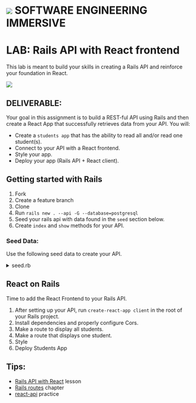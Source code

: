 # ![](https://ga-dash.s3.amazonaws.com/production/assets/logo-9f88ae6c9c3871690e33280fcf557f33.png) SOFTWARE ENGINEERING IMMERSIVE


# LAB: Rails API with React frontend
This lab is meant to build your skills in creating a Rails API and reinforce your foundation in React.

![](https://media.giphy.com/media/l4EoOPJMXozky47f2/giphy.gif)

## DELIVERABLE:

Your goal in this assignment is to build a REST-ful API using Rails and then create a React App that successfully retrieves data from your API. You will:

- Create a `students app` that has the ability to read all and/or read one student(s).  
- Connect to your API with a React frontend.
- Style your app.    
- Deploy your app (Rails API + React client).  

## Getting started with Rails

1. Fork
1. Create a feature branch
1. Clone
1. Run `rails new . --api -G --database=postgresql`
1. Seed your rails api with data found in the `seed` section below.
1. Create `index` and `show` methods for your API.

### Seed Data:

Use the following seed data to create your API.

<details>
<summary>seed.rb</summary>

```
Student.create!(name: 'Arnold Shortman', description: 'Thinks people are inherently good, idealist, helpful, is not wearing a kilt but rather it is a long shirt that extends past his green sweater, impractically-shaped nogin', photo: 'https://upload.wikimedia.org/wikipedia/en/2/2a/HeyArnold%21.jpg')
Student.create!(name: 'Gerald Martin Johanssen', description: 'Athletic, loyal, street-smart, class president, hair icon', photo: 'https://heyarnold.fandom.com/wiki/Gerald_Johanssen?file=GeraldShow.png')
Student.create!(name: 'Helga G. Pataki', description: 'rough, cynical, favorite color is pink, closet poet, expert shrine-maker', photo: 'https://heyarnold.fandom.com/wiki/Helga_G._Pataki?file=Helga_Pataki.png')
Student.create!(name: 'Harold Berman', description: 'tough-talker, bully, body-shamed, acts out, relatively harmless', photo: 'https://heyarnold.fandom.com/wiki/Harold_Berman?file=Upscale-230765195014212.png')
Student.create!(name: 'Eugene Horowitz', description: 'accident prone, cheery, the class jinx, wears socks with sandals', photo: 'https://heyarnold.fandom.com/wiki/Eugene_Horowitz?file=EAFDB121-EC13-4F12-849E-37037A95E3D6.png')
Student.create!(name: 'Phoebe Heyerdahl', description: 'smartest person in the room, shy, makes 'long sweater' an outfit', photo: 'https://heyarnold.fandom.com/wiki/Phoebe_Heyerdahl?file=Phoebe_(classic).png')

puts "#{Student.count} students created!"
```

</details>

## React on Rails

Time to add the React Frontend to your Rails API.

1. After setting up your API, run `create-react-app client` in the root of your Rails project.
1. Install dependencies and properly configure Cors.
1. Make a route to display all students.
1. Make a route that displays one student.
1. Style
1. Deploy Students App

## Tips:

- [Rails API with React](https://git.generalassemb.ly/sei-nyc-cicadas/rails-api-with-react) lesson
- [Rails routes](https://www.railstutorial.org/book/filling_in_the_layout#sec-rails_routes) chapter
- [react-api](https://git.generalassemb.ly/sei-nyc-cicadas/react-api-practice) practice
